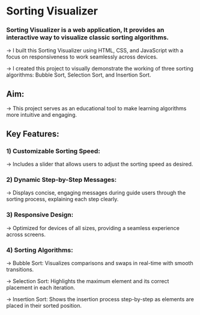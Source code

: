 # Sorting Visualizer


### Sorting Visualizer is a web application,  It provides an interactive way to visualize classic sorting algorithms.

-> I built this Sorting Visualizer using HTML, CSS, and JavaScript with a focus on responsiveness to work seamlessly across devices.

-> I created this project to visually demonstrate the working of three sorting algorithms: Bubble Sort, Selection Sort, and Insertion Sort.



## Aim: 
-> This project serves as an educational tool to make learning algorithms more intuitive and engaging.



## Key Features:

### 1) Customizable Sorting Speed: 
-> Includes a slider that allows users to adjust the sorting speed as desired.

### 2) Dynamic Step-by-Step Messages: 
-> Displays concise, engaging messages during guide users through the sorting process, explaining each step clearly.

### 3) Responsive Design: 
-> Optimized for devices of all sizes, providing a seamless experience across screens.

### 4) Sorting Algorithms:
-> Bubble Sort: Visualizes comparisons and swaps in real-time with smooth transitions.

-> Selection Sort: Highlights the maximum element and its correct placement in each iteration.

-> Insertion Sort: Shows the insertion process step-by-step as elements are placed in their sorted position.




